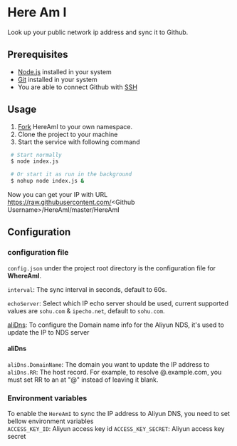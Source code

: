 # Here Am I

Look up your public network ip address and sync it to Github.

## Prerequisites

* [Node.js](https://nodejs.org/en/download/) installed in your system
* [Git](https://git-scm.com/downloads) installed in your system
* You are able to connect Github with [SSH](https://help.github.com/articles/connecting-to-github-with-ssh/)

## Usage

1.  [Fork](https://github.com/wtango/HereAmI/fork) HereAmI to your own namespace.
2.  Clone the project to your machine
3.  Start the service with following command
   ``` bash
    # Start normally
    $ node index.js

    # Or start it as run in the background
    $ nohup node index.js &
   ```

Now you can get your IP with URL https://raw.githubusercontent.com/<Github Username\>/HereAmI/master/HereAmI

## Configuration

### configuration file
`config.json` under the project root directory is the configuration file for **WhereAmI**.

`interval`: The sync interval in seconds, default to 60s.

`echoServer`: Select which IP echo server should be used, current supported values are `sohu.com` & `ipecho.net`, default to `sohu.com`.

[aliDns](#alidns): To configure the Domain name info for the Aliyun NDS, it's used to update the IP to NDS server

#### <a id="aliDns">aliDns</a>
`aliDns.DomainName`: The domain you want to update the IP address to
`aliDns.RR`: The host record. For example, to resolve @.example.com, you must set RR to an at "@" instead of leaving it blank.

### Environment variables
To enable the `HereAmI` to sync the IP address to Aliyun DNS, you need to set bellow environment variables  
`ACCESS_KEY_ID`: Aliyun access key id
`ACCESS_KEY_SECRET`: Aliyun access key secret
